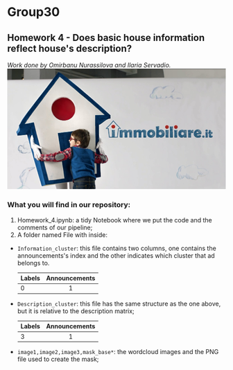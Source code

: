 # Group30
## Homework 4 -  Does basic house information reflect house's description?
*Work done by Omirbanu Nurassilova and Ilaria Servadio.*
![alt text](https://github.com/IlariaSe/HW_4/blob/master/immobiliare-it-assunzioni-nuove-2017.jpg)

### What you will find in our repository:
1. Homework_4.ipynb: a tidy Notebook where we put the code and the comments of our pipeline;
2. A folder named File with inside:

- `Information_cluster`: this file contains two columns, one contains the announcements's index and the other indicates which cluster that ad belongs to.

   | Labels        | Announcements |
   | ------------- |:-------------:| 
   |      0        |        1      | 


-  `Description_cluster`: this file has the same structure as the one above, but it is relative to the description matrix;
  
   | Labels        | Announcements |
   | ------------- |:-------------:| 
   |      3        |        1      | 

- `image1,image2,image3,mask_base*`: the wordcloud images and the PNG file used to create the mask;


